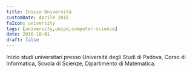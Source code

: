 ```yaml
---
title: Inizio Università
customDate: Aprile 2015
faIcon: university
tags: [university,unipd,computer-science]
date: 2016-10-01
draft: false
---
```


Inizio studi universitari presso Università degli Studi di Padova, Corso di Informatica, Scuola di Scienze, Dipartimento di Matematica.
